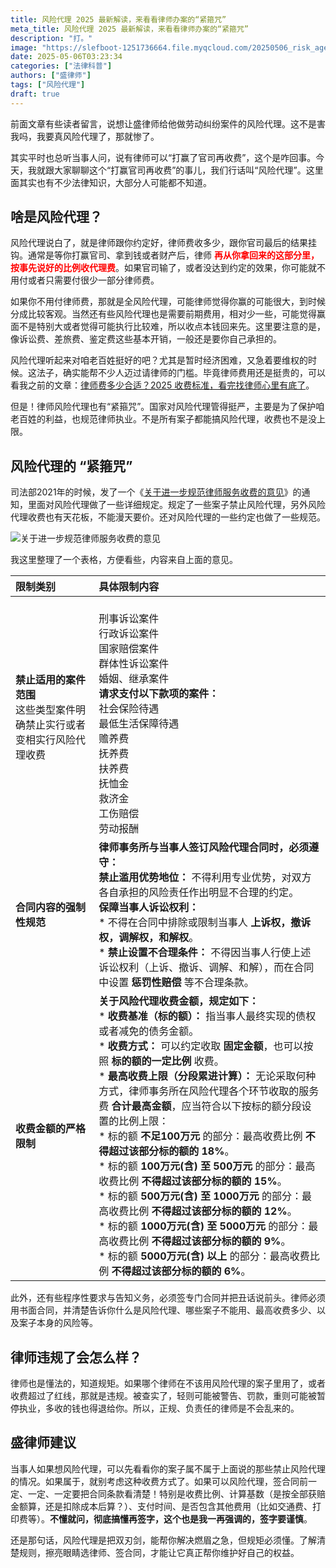 ```yaml
---
title: 风险代理 2025 最新解读，来看看律师办案的“紧箍咒”
meta_title: 风险代理 2025 最新解读，来看看律师办案的“紧箍咒”
description: "打。"
image: "https://slefboot-1251736664.file.myqcloud.com/20250506_risk_agents_cover.webp"
date: 2025-05-06T03:23:34
categories: ["法律科普"]
authors: ["盛律师"]
tags: ["风险代理"]
draft: true
---
```


前面文章有些读者留言，说想让盛律师给他做劳动纠纷案件的风险代理。这不是害我吗，我要真风险代理了，那就惨了。

其实平时也总听当事人问，说有律师可以“打赢了官司再收费”，这个是咋回事。今天，我就跟大家聊聊这个“打赢官司再收费”的事儿，我们行话叫“风险代理”。这里面其实也有不少法律知识，大部分人可能都不知道。

## 啥是风险代理？

风险代理说白了，就是律师跟你约定好，律师费收多少，跟你官司最后的结果挂钩。通常是等你打赢官司、拿到钱或者财产后，律师 **<span style="color: red;">再从你拿回来的这部分里，按事先说好的比例收代理费</span>**。如果官司输了，或者没达到约定的效果，你可能就不用付或者只需要付很少一部分律师费。

如果你不用付律师费，那就是全风险代理，可能律师觉得你赢的可能很大，到时候分成比较客观。当然还有些风险代理也是需要前期费用，相对少一些，可能觉得赢面不是特别大或者觉得可能执行比较难，所以收点本钱回来先。这里要注意的是，像诉讼费、差旅费、鉴定费这些基本开销，一般还是要你自己承担的。

风险代理听起来对咱老百姓挺好的吧？尤其是暂时经济困难，又急着要维权的时候。这法子，确实能帮不少人迈过请律师的门槛。毕竟律师费用还是挺贵的，可以看我之前的文章：[律师费多少合适？2025 收费标准，看完找律师心里有底了](https://shenglvshi.cn/lawer_price)。

但是！律师风险代理也有“紧箍咒”。国家对风险代理管得挺严，主要是为了保护咱老百姓的利益，也规范律师执业。不是所有案子都能搞风险代理，收费也不是没上限。

## 风险代理的 “紧箍咒”

司法部2021年的时候，发了一个《[关于进一步规范律师服务收费的意见](https://www.gov.cn/zhengce/zhengceku/2022-03/25/content_5681313.htm)》的通知，里面对风险代理做了一些详细规定。规定了一些案子禁止风险代理，另外风险代理收费也有天花板，不能漫天要价。还对风险代理的一些约定也做了一些规范。

![关于进一步规范律师服务收费的意见](https://slefboot-1251736664.file.myqcloud.com/20250506_risk_agents_1.webp)

我这里整理了一个表格，方便看些，内容来自上面的意见。

| 限制类别         | 具体限制内容| 
| :--------------- | :--- | 
| **禁止适用的案件范围** <br> 这些类型案件明确禁止实行或者变相实行风险代理收费| <br> 刑事诉讼案件<br> 行政诉讼案件<br> 国家赔偿案件<br> 群体性诉讼案件<br> 婚姻、继承案件<br> **请求支付以下款项的案件：**<br> 社会保险待遇<br>最低生活保障待遇<br> 赡养费<br> 抚养费<br> 扶养费<br>抚恤金<br>救济金<br>    工伤赔偿<br> 劳动报酬
| **合同内容的强制性规范** | **律师事务所与当事人签订风险代理合同时，必须遵守：**<br>  **禁止滥用优势地位：** 不得利用专业优势，对双方各自承担的风险责任作出明显不合理的约定。<br>  **保障当事人诉讼权利：**<br>    * 不得在合同中排除或限制当事人 **上诉权，撤诉权，调解权，和解权**。<br> * **禁止设置不合理条件：** 不得因当事人行使上述诉讼权利（上诉、撤诉、调解、和解），而在合同中设置 **惩罚性赔偿** 等不合理条款。 |
| **收费金额的严格限制** | **关于风险代理收费金额，规定如下：**<br> * **收费基准（标的额）：** 指当事人最终实现的债权或者减免的债务金额。<br> * **收费方式：** 可以约定收取 **固定金额**，也可以按照 **标的额的一定比例** 收费。<br> * **最高收费上限（分段累进计算）：** 无论采取何种方式，律师事务所在风险代理各个环节收取的服务费 **合计最高金额**，应当符合以下按标的额分段设置的比例上限：<br>    * 标的额 **不足100万元** 的部分：最高收费比例 **不得超过该部分标的额的 18%**。<br>    * 标的额 **100万元(含) 至 500万元** 的部分：最高收费比例 **不得超过该部分标的额的 15%**。<br>    * 标的额 **500万元(含) 至 1000万元** 的部分：最高收费比例 **不得超过该部分标的额的 12%**。<br>    * 标的额 **1000万元(含) 至 5000万元** 的部分：最高收费比例 **不得超过该部分标的额的 9%**。<br>    * 标的额 **5000万元(含) 以上** 的部分：最高收费比例 **不得超过该部分标的额的 6%**。 | 《意见》第(六)条 |

此外，还有些程序性要求与告知义务，必须签专门合同并把丑话说前头。律师必须用书面合同，并清楚告诉你什么是风险代理、哪些案子不能用、最高收费多少、以及案子本身的风险等。

## 律师违规了会怎么样？

律师也是懂法的，知道规矩。如果哪个律师在不该用风险代理的案子里用了，或者收费超过了红线，那就是违规。被查实了，轻则可能被警告、罚款，重则可能被暂停执业，多收的钱也得退给你。所以，正规、负责任的律师是不会乱来的。

## 盛律师建议

当事人如果想风险代理，可以先看看你的案子属不属于上面说的那些禁止风险代理的情况。如果属于，就别考虑这种收费方式了。如果可以风险代理，签合同前一定、一定、一定要把合同条款看清楚！特别是收费比例、计算基数（是按全部获赔金额算，还是扣除成本后算？）、支付时间、是否包含其他费用（比如交通费、打印费等）。**不懂就问，彻底搞懂再签字，这个也是我一再强调的，签字要谨慎**。

还是那句话，风险代理是把双刃剑，能帮你解决燃眉之急，但规矩必须懂。了解清楚规则，擦亮眼睛选律师、签合同，才能让它真正帮你维护好自己的权益。